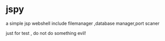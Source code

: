jspy
====

a simple jsp webshell include filemanager ,database manager,port scaner

just for test , do not do something evil!

